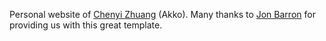 Personal website of [Chenyi Zhuang](https://chenyi-zhuang.github.io) (Akko). Many thanks to [Jon Barron](https://github.com/jonbarron/website?tab=readme-ov-file) for providing us with this great template.

